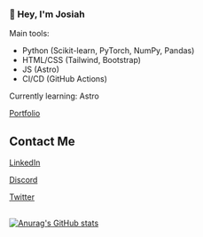 ### 👋 Hey, I'm Josiah

Main tools:
- Python (Scikit-learn, PyTorch, NumPy, Pandas)
- HTML/CSS (Tailwind, Bootstrap)
- JS (Astro)
- CI/CD (GitHub Actions)


Currently learning: Astro

[Portfolio](https://neclo.vercel.app)

## Contact Me

 [LinkedIn](https://linkedin.com/in/josiah-mo)
 
 [Discord](https://discord.com/users/675147870428725268)
 
[Twitter](https://twitter.com/Neclo0)

## 

[![Anurag's GitHub stats](https://github-readme-stats.vercel.app/api?username=Necl0)](https://github.com/anuraghazra/github-readme-stats)





